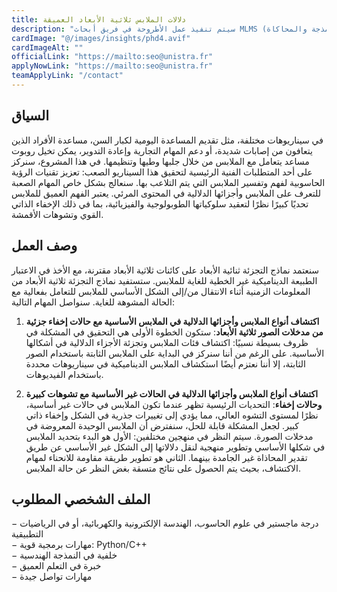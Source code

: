 ```yaml
---
title: دلالات الملابس ثلاثية الأبعاد العميقة
description: "سيتم تنفيذ عمل الأطروحة في فريق أبحاث MLMS (التعلم الآلي، النمذجة والمحاكاة) التابع لمختبر ICube (مختبر علوم الهندسة، علوم الحاسوب والتصوير) في جامعة ستراسبورغ، وهو مركز بحثي رائد يضم أكثر من 300 باحث دائم. يقع مكان العمل في موقع المستشفى التابع للمختبر، على بعد 10 دقائق سيرًا على الأقدام من قلب وسط مدينة ستراسبورغ، المدرجة في قائمة التراث العالمي لليونسكو.  2 135,00 € إجمالي شهريًا."
cardImage: "@/images/insights/phd4.avif"
cardImageAlt: ""
officialLink: "https://mailto:seo@unistra.fr"
applyNowLink: "https://mailto:seo@unistra.fr"
teamApplyLink: "/contact"
---
```


## السياق

في سيناريوهات مختلفة، مثل تقديم المساعدة اليومية لكبار السن، مساعدة الأفراد الذين يتعافون من إصابات شديدة، أو دعم المهام التجارية وإعادة التدوير، يمكن تخيل روبوت مساعد يتعامل مع الملابس من خلال جلبها وطيها وتنظيمها. في هذا المشروع، سنركز على أحد المتطلبات الفنية الرئيسية لتحقيق هذا السيناريو الصعب: تعزيز تقنيات الرؤية الحاسوبية لفهم وتفسير الملابس التي يتم التلاعب بها. سنعالج بشكل خاص المهام الصعبة للتعرف على الملابس وأجزائها الدلالية في المحتوى المرئي. يعتبر الفهم العميق للملابس تحديًا كبيرًا نظرًا لتعقيد سلوكياتها الطوبولوجية والفيزيائية، بما في ذلك الإخفاء الذاتي القوي وتشوهات الأقمشة.

## وصف العمل

سنعتمد نماذج التجزئة ثنائية الأبعاد على كائنات ثلاثية الأبعاد مقترنة، مع الأخذ في الاعتبار الطبيعة الديناميكية غير الخطية للغاية للملابس. ستستفيد نماذج التجزئة ثلاثية الأبعاد من المعلومات الزمنية أثناء الانتقال من/إلى الشكل الأساسي للملابس للتعامل بفعالية مع الحالة المشوهة للغاية. سنواصل المهام التالية:

1. **اكتشاف أنواع الملابس وأجزائها الدلالية في الملابس الأساسية مع حالات إخفاء جزئية من مدخلات الصور ثلاثية الأبعاد**: ستكون الخطوة الأولى هي التحقيق في المشكلة في ظروف بسيطة نسبيًا: اكتشاف فئات الملابس وتجزئة الأجزاء الدلالية في أشكالها الأساسية. على الرغم من أننا سنركز في البداية على الملابس الثابتة باستخدام الصور الثابتة، إلا أننا نعتزم أيضًا استكشاف الملابس الديناميكية في سيناريوهات محددة باستخدام الفيديوهات.

2. **اكتشاف أنواع الملابس وأجزائها الدلالية في الحالات غير الأساسية مع تشوهات كبيرة وحالات إخفاء**: التحديات الرئيسية تظهر عندما تكون الملابس في حالات غير أساسية، نظرًا لمستوى التشوه العالي، مما يؤدي إلى تغييرات جذرية في الشكل وإخفاء ذاتي كبير. لجعل المشكلة قابلة للحل، سنفترض أن الملابس الوحيدة المعروضة في مدخلات الصورة. سيتم النظر في منهجين مختلفين: الأول هو البدء بتحديد الملابس في شكلها الأساسي وتطوير منهجية لنقل دلالاتها إلى الشكل غير الأساسي عن طريق تقدير المحاذاة غير الجامدة بينهما. الثاني هو تطوير طريقة مقاومة للانحناء لمهام الاكتشاف، بحيث يتم الحصول على نتائج متسقة بغض النظر عن حالة الملابس.

## الملف الشخصي المطلوب

− درجة ماجستير في علوم الحاسوب، الهندسة الإلكترونية والكهربائية، أو في الرياضيات التطبيقية  
− مهارات برمجية قوية: Python/C++  
− خلفية في النمذجة الهندسية  
− خبرة في التعلم العميق  
− مهارات تواصل جيدة

